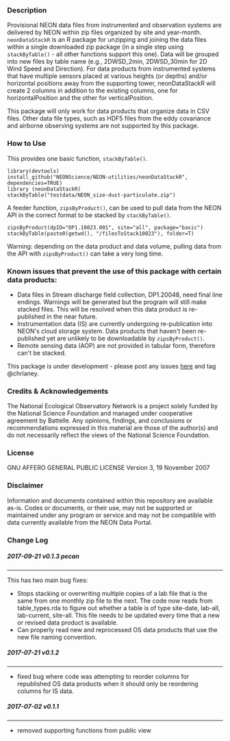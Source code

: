 ### Description
Provisional NEON data files from instrumented and observation systems are delivered by NEON within zip files organized by site and 
year-month. `neonDataStackR` is an R package for unzipping and joining the data files within a single downloaded zip package (in a single step using `stackByTable()` - all other functions support this one). Data will be grouped into new files by table name (e.g., 2DWSD_2min, 2DWSD_30min for 2D Wind Speed and Direction). For data products from instrumented systems that have multiple sensors placed at various heights (or depths) and/or horizontal positions away from the supporting tower, neonDataStackR will create 2 columns in addition to the existing columns, one for horizontalPosition and the other for verticalPosition.

This package will only work for data products that organize data in CSV files. Other data file types, such as HDF5 files from the 
eddy covariance and airborne observing systems are not supported by this package.

### How to Use
This provides one basic function, `stackByTable()`. 

``` 
library(devtools)
install_github("NEONScience/NEON-utilities/neonDataStackR", dependencies=TRUE)
library (neonDataStackR)
stackByTable("testdata/NEON_size-dust-particulate.zip")
```

A feeder function, `zipsByProduct()`, can be used to pull data from the NEON API in the correct format to be stacked by `stackByTable()`.

```
zipsByProduct(dpID="DP1.10023.001", site="all", package="basic")
stackByTable(paste0(getwd(), "/filesToStack10023"), folder=T)
```

Warning: depending on the data product and data volume, pulling data from the API with `zipsByProduct()` can take a very long time.

### Known issues that prevent the use of this package with certain data products:
* Data files in Stream discharge field collection, DP1.20048, need final line endings. Warnings will be generated but the program will
still make stacked files. This will be resolved when this data product is re-published in the near future.
* Instrumentation data (IS) are currently undergoing re-publication into NEON's cloud storage system. Data products that haven't been re-published yet are unlikely to be downloadable by `zipsByProduct()`.
* Remote sensing data (AOP) are not provided in tabular form, therefore can't be stacked.

This package is under development - please post any issues [here](https://github.com/NEONScience/NEON-utilities/issues) and tag @chrlaney.

### Credits & Acknowledgements
The National Ecological Observatory Network is a project solely funded by the National Science Foundation and managed under cooperative agreement by Battelle. Any opinions, findings, and conclusions or recommendations expressed in this material are those of the author(s) and do not necessarily reflect the views of the National Science Foundation.

### License
GNU AFFERO GENERAL PUBLIC LICENSE Version 3, 19 November 2007

### Disclaimer
Information and documents contained within this repository are available as-is. Codes or documents, or their use, may not be supported or maintained under any program or service and may not be compatible with data currently available from the NEON Data Portal.

### Change Log
##### 2017-09-21 v0.1.3 pecan
-----------------
This has two main bug fixes:
* Stops stacking or overwriting multiple copies of a lab file that is the same from one monthly zip file to the next. The code now reads from table_types.rda to figure out whether a table is of type site-date, lab-all, lab-current, site-all. This file needs to be updated every time that a new or revised data product is available.
* Can properly read new and reprocessed OS data products that use the new file naming convention.

##### 2017-07-21 v0.1.2
-----------------
* fixed bug where code was attempting to reorder columns for republished OS data products when it should only be reordering columns for IS data.

##### 2017-07-02 v0.1.1
-----------------
* removed supporting functions from public view

